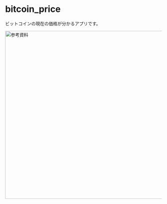 # bitcoin_price
ビットコインの現在の価格が分かるアプリです。

<img width="540" alt=" 参考資料" src="https://user-images.githubusercontent.com/63177307/125248909-9c4a1180-e32f-11eb-8079-ec7449c25ec7.png">
